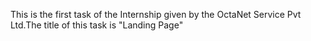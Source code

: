 This is the first task of the Internship given by the OctaNet Service Pvt Ltd.The title of this task is "Landing Page"
